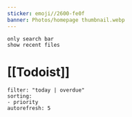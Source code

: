 ```yaml
---
sticker: emoji//2600-fe0f
banner: Photos/homepage thumbnail.webp
---
```


```search-bar 
only search bar 
show recent files
```



# [[Todoist]] 
```todoist  
filter: "today | overdue"  
sorting:
- priority
autorefresh: 5
```


